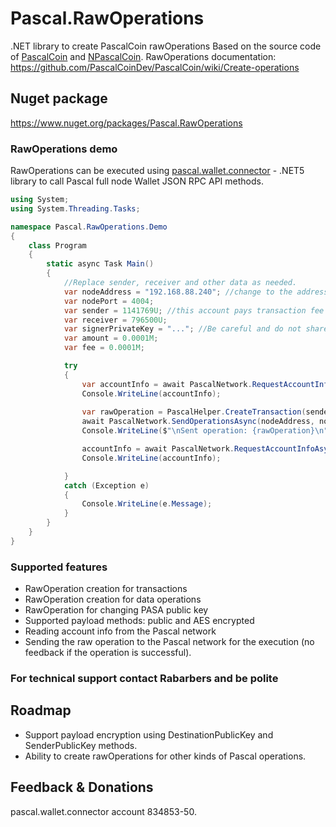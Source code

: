 # Pascal.RawOperations
.NET library to create PascalCoin rawOperations
Based on the source code of [PascalCoin](https://github.com/PascalCoin/PascalCoin) and [NPascalCoin](https://github.com/Sphere10/NPascalCoin). 
RawOperations documentation: https://github.com/PascalCoinDev/PascalCoin/wiki/Create-operations
## Nuget package
https://www.nuget.org/packages/Pascal.RawOperations
### RawOperations demo
RawOperations can be executed using [pascal.wallet.connector](https://github.com/rabarbers/pascal.wallet.connector) - .NET5 library to call Pascal full node Wallet JSON RPC API methods.
```c#
using System;
using System.Threading.Tasks;

namespace Pascal.RawOperations.Demo
{
    class Program
    {
        static async Task Main()
        {
            //Replace sender, receiver and other data as needed. 
            var nodeAddress = "192.168.88.240"; //change to the address of your Pascal wallet
            var nodePort = 4004;
            var sender = 1141769U; //this account pays transaction fee
            var receiver = 796500U;
            var signerPrivateKey = "..."; //Be careful and do not share your private keys with others!
            var amount = 0.0001M;
            var fee = 0.0001M;

            try
            {
                var accountInfo = await PascalNetwork.RequestAccountInfoAsync(nodeAddress, nodePort, sender);
                Console.WriteLine(accountInfo);
                
                var rawOperation = PascalHelper.CreateTransaction(sender, signerPrivateKey, accountInfo.NOperations, receiver, amount, fee);
                await PascalNetwork.SendOperationsAsync(nodeAddress, nodePort, rawOperation);
                Console.WriteLine($"\nSent operation: {rawOperation}\n");

                accountInfo = await PascalNetwork.RequestAccountInfoAsync(nodeAddress, nodePort, sender);
                Console.WriteLine(accountInfo);

            }
            catch (Exception e)
            {
                Console.WriteLine(e.Message);
            }
        }
    }
}
``` 

### Supported features
* RawOperation creation for transactions
* RawOperation creation for data operations
* RawOperation for changing PASA public key
* Supported payload methods: public and AES encrypted
* Reading account info from the Pascal network
* Sending the raw operation to the Pascal network for the execution (no feedback if the operation is successful).

### For technical support contact Rabarbers and be polite

## Roadmap
* Support payload encryption using DestinationPublicKey and SenderPublicKey methods.
* Ability to create rawOperations for other kinds of Pascal operations.

## Feedback & Donations
pascal.wallet.connector account 834853-50.
